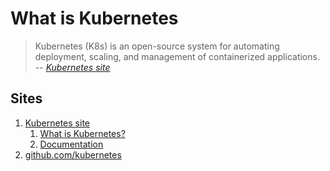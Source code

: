 # What is Kubernetes

> Kubernetes (K8s) is an open-source system for automating deployment,
> scaling, and management of containerized applications.
> -- *[Kubernetes site](https://kubernetes.io/)*

## Sites

1. [Kubernetes site]
    1. [What is Kubernetes?]
    1. [Documentation]
1. [github.com/kubernetes]

[Documentation]: https://kubernetes.io/docs/home
[github.com/kubernetes]: https://github.com/kubernetes
[Kubernetes site]: https://kubernetes.io/
[What is Kubernetes?]: https://kubernetes.io/docs/concepts/overview/what-is-kubernetes
